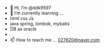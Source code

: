 - 👋 Hi, I’m @ddk9597
- 🌱 I’m currently learning ...
- html css Js
- java spring, lombok, mybatis
- DB as oracle
- 
- 📫 How to reach me ... 027620@naver.com

<!---
ddk9597/ddk9597 is a ✨ special ✨ repository because its `README.md` (this file) appears on your GitHub profile.
You can click the Preview link to take a look at your changes.
--->

